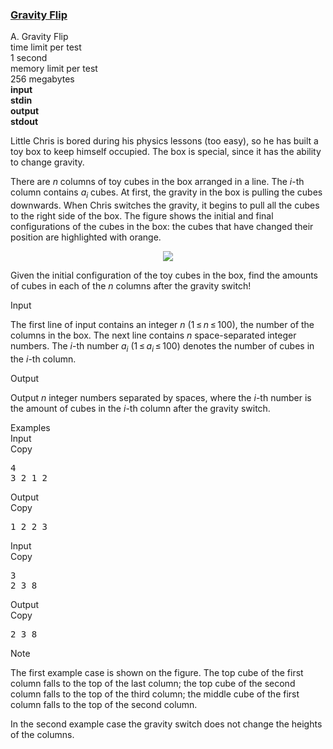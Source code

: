 <h3><a href="https://codeforces.com/contest/405/problem/A" target="_blank" rel="noopener noreferrer">Gravity Flip</a></h3>
<div class="header"><div class="title">A. Gravity Flip</div><div class="time-limit"><div class="property-title">time limit per test</div>1 second</div><div class="memory-limit"><div class="property-title">memory limit per test</div>256 megabytes</div><div class="input-file input-standard" style="font-weight: bold"><div class="property-title">input</div>stdin</div><div class="output-file output-standard" style="font-weight: bold"><div class="property-title">output</div>stdout</div></div><div><p>Little Chris is bored during his physics lessons (too easy), so he has built a toy box to keep himself occupied. The box is special, since it has the ability to change gravity.</p><p>There are <span class="tex-span"><i>n</i></span> columns of toy cubes in the box arranged in a line. The <span class="tex-span"><i>i</i></span>-th column contains <span class="tex-span"><i>a</i><sub class="lower-index"><i>i</i></sub></span> cubes. At first, the gravity in the box is pulling the cubes downwards. When Chris switches the gravity, it begins to pull all the cubes to the right side of the box. The figure shows the initial and final configurations of the cubes in the box: the cubes that have changed their position are highlighted with orange.</p><center> <img class="tex-graphics" src="https://espresso.codeforces.com/d9863e618ccabb611664c5c08c8843d0771cb06d.png" style="max-width: 100.0%;max-height: 100.0%;"> </center><p>Given the initial configuration of the toy cubes in the box, find the amounts of cubes in each of the <span class="tex-span"><i>n</i></span> columns after the gravity switch!</p></div><div class="input-specification"><div class="section-title">Input</div><p>The first line of input contains an integer <span class="tex-span"><i>n</i></span> (<span class="tex-span">1 ≤ <i>n</i> ≤ 100</span>), the number of the columns in the box. The next line contains <span class="tex-span"><i>n</i></span> space-separated integer numbers. The <span class="tex-span"><i>i</i></span>-th number <span class="tex-span"><i>a</i><sub class="lower-index"><i>i</i></sub></span> (<span class="tex-span">1 ≤ <i>a</i><sub class="lower-index"><i>i</i></sub> ≤ 100</span>) denotes the number of cubes in the <span class="tex-span"><i>i</i></span>-th column.</p></div><div class="output-specification"><div class="section-title">Output</div><p>Output <span class="tex-span"><i>n</i></span> integer numbers separated by spaces, where the <span class="tex-span"><i>i</i></span>-th number is the amount of cubes in the <span class="tex-span"><i>i</i></span>-th column after the gravity switch.</p></div><div class="sample-tests"><div class="section-title">Examples</div><div class="sample-test"><div class="input"><div class="title">Input<div title="Copy" data-clipboard-target="#id009328898152567145" id="id005091423681760814" class="input-output-copier">Copy</div></div><pre id="id009328898152567145">4<br>3 2 1 2<br></pre></div><div class="output"><div class="title">Output<div title="Copy" data-clipboard-target="#id0020704380866321692" id="id00005808915090021682" class="input-output-copier">Copy</div></div><pre id="id0020704380866321692">1 2 2 3 <br></pre></div><div class="input"><div class="title">Input<div title="Copy" data-clipboard-target="#id0033644239714600943" id="id0033832323633002703" class="input-output-copier">Copy</div></div><pre id="id0033644239714600943">3<br>2 3 8<br></pre></div><div class="output"><div class="title">Output<div title="Copy" data-clipboard-target="#id009816302042187421" id="id00005334696058614474" class="input-output-copier">Copy</div></div><pre id="id009816302042187421">2 3 8 <br></pre></div></div></div><div class="note"><div class="section-title">Note</div><p>The first example case is shown on the figure. The top cube of the first column falls to the top of the last column; the top cube of the second column falls to the top of the third column; the middle cube of the first column falls to the top of the second column.</p><p>In the second example case the gravity switch does not change the heights of the columns.</p></div>